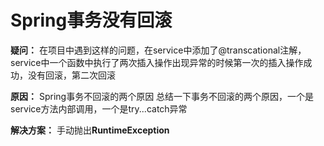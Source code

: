 # Spring事务没有回滚

**疑问：**
在项目中遇到这样的问题，在service中添加了@transcational注解，service中一个函数中执行了两次插入操作出现异常的时候第一次的插入操作成功，没有回滚，第二次回滚

**原因：**
Spring事务不回滚的两个原因
总结一下事务不回滚的两个原因，一个是service方法内部调用，一个是try...catch异常

**解决方案：**
手动抛出**RuntimeException**

